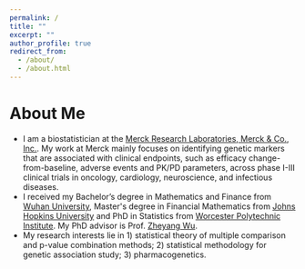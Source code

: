 ```yaml
---
permalink: /
title: ""
excerpt: ""
author_profile: true
redirect_from: 
  - /about/
  - /about.html
---
```


# About Me
* I am a biostatistician at the [Merck Research Laboratories, Merck & Co., Inc.](http://www.merck.com/research/mrl-labs.html). My work at Merck mainly focuses on identifying genetic markers that are associated with clinical endpoints, such as efficacy change-from-baseline, adverse events and PK/PD parameters, across phase I-III clinical trials in oncology, cardiology, neuroscience, and infectious diseases.
* I received my Bachelor’s degree in Mathematics and Finance from [Wuhan University](http://en.whu.edu.cn/), Master's degree in Financial Mathematics from [Johns Hopkins University](http://www.jhu.edu/) and PhD in Statistics from [Worcester Polytechnic Institute](http://www.wpi.edu/). My PhD advisor is Prof. [Zheyang Wu](http://users.wpi.edu/~zheyangwu/).
* My research interests lie in 1) statistical theory of multiple comparison and p-value combination methods; 2) statistical methodology for genetic association study; 3) pharmacogenetics.

